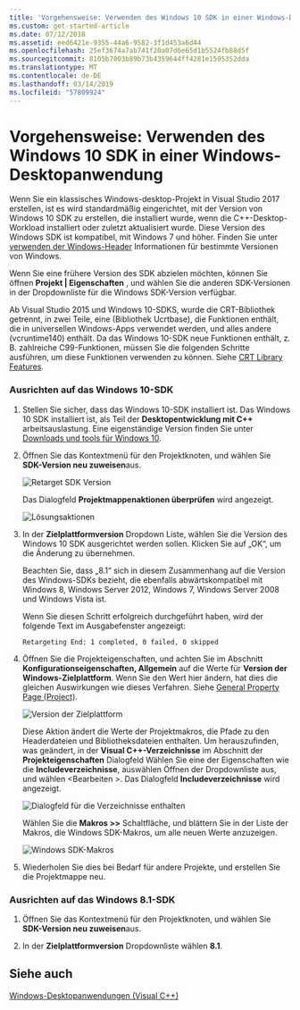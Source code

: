 ```yaml
---
title: 'Vorgehensweise: Verwenden des Windows 10 SDK in einer Windows-Desktopanwendung'
ms.custom: get-started-article
ms.date: 07/12/2018
ms.assetid: eed6421e-9355-44a6-9582-3f1d453a6d44
ms.openlocfilehash: 25ef3674a7ab741f20a07d6e65d1b5524fb88d5f
ms.sourcegitcommit: 8105b7003b89b73b4359644ff4281e1595352dda
ms.translationtype: MT
ms.contentlocale: de-DE
ms.lasthandoff: 03/14/2019
ms.locfileid: "57809924"
---
```

# <a name="how-to-use-the-windows-10-sdk-in-a-windows-desktop-application"></a>Vorgehensweise: Verwenden des Windows 10 SDK in einer Windows-Desktopanwendung

Wenn Sie ein klassisches Windows-desktop-Projekt in Visual Studio 2017 erstellen, ist es wird standardmäßig eingerichtet, mit der Version von Windows 10 SDK zu erstellen, die installiert wurde, wenn die C++-Desktop-Workload installiert oder zuletzt aktualisiert wurde. Diese Version des Windows SDK ist kompatibel, mit Windows 7 und höher. Finden Sie unter [verwenden der Windows-Header](/windows/desktop/WinProg/using-the-windows-headers) Informationen für bestimmte Versionen von Windows.

Wenn Sie eine frühere Version des SDK abzielen möchten, können Sie öffnen **Projekt | Eigenschaften** , und wählen Sie die anderen SDK-Versionen in der Dropdownliste für die Windows SDK-Version verfügbar.

Ab Visual Studio 2015 und Windows 10-SDKS, wurde die CRT-Bibliothek getrennt, in zwei Teile, eine (Bibliothek Ucrtbase), die Funktionen enthält, die in universellen Windows-Apps verwendet werden, und alles andere (vcruntime140) enthält. Da das Windows 10-SDK neue Funktionen enthält, z. B. zahlreiche C99-Funktionen, müssen Sie die folgenden Schritte ausführen, um diese Funktionen verwenden zu können. Siehe [CRT Library Features](../c-runtime-library/crt-library-features.md).

### <a name="to-target-the-windows-10-sdk"></a>Ausrichten auf das Windows 10-SDK

1. Stellen Sie sicher, dass das Windows 10-SDK installiert ist. Das Windows 10 SDK installiert ist, als Teil der **Desktopentwicklung mit C++** arbeitsauslastung. Eine eigenständige Version finden Sie unter [Downloads und tools für Windows 10](https://developer.microsoft.com/windows/downloads).

2. Öffnen Sie das Kontextmenü für den Projektknoten, und wählen Sie **SDK-Version neu zuweisen**aus.

   ![Retarget SDK Version](../windows/media/retargetingwindowssdk1.PNG "RetargetingWindowsSDK1")

   Das Dialogfeld **Projektmappenaktionen überprüfen** wird angezeigt.

   ![Lösungsaktionen](../windows/media/retargetingwindowssdk2.PNG "RetargetingWindowsSDK2")

3. In der **Zielplattformversion** Dropdown Liste, wählen Sie die Version des Windows 10 SDK ausgerichtet werden sollen. Klicken Sie auf „OK“, um die Änderung zu übernehmen.

   Beachten Sie, dass „8.1“ sich in diesem Zusammenhang auf die Version des Windows-SDKs bezieht, die ebenfalls abwärtskompatibel mit Windows 8, Windows Server 2012, Windows 7, Windows Server 2008 und Windows Vista ist.

   Wenn Sie diesen Schritt erfolgreich durchgeführt haben, wird der folgende Text im Ausgabefenster angezeigt:

   `Retargeting End: 1 completed, 0 failed, 0 skipped`

4. Öffnen Sie die Projekteigenschaften, und achten Sie im Abschnitt **Konfigurationseigenschaften, Allgemein** auf die Werte für **Version der Windows-Zielplattform**. Wenn Sie den Wert hier ändern, hat dies die gleichen Auswirkungen wie dieses Verfahren. Siehe [General Property Page (Project)](../build/reference/general-property-page-project.md).

   ![Version der Zielplattform](../windows/media/retargetingwindowssdk3.PNG "RetargetingWindowsSDK3")

   Diese Aktion ändert die Werte der Projektmakros, die Pfade zu den Headerdateien und Bibliotheksdateien enthalten. Um herauszufinden, was geändert, in der **Visual C++-Verzeichnisse** im Abschnitt der **Projekteigenschaften** Dialogfeld Wählen Sie eine der Eigenschaften wie die **Includeverzeichnisse**, auswählen Öffnen der Dropdownliste aus, und wählen \<Bearbeiten >. Das Dialogfeld **Includeverzeichnisse** wird angezeigt.

   ![Dialogfeld für die Verzeichnisse enthalten](../windows/media/retargetingwindowssdk4.PNG "RetargetingWindowsSDK4")

   Wählen Sie die **Makros >>** Schaltfläche, und blättern Sie in der Liste der Makros, die Windows SDK-Makros, um alle neuen Werte anzuzeigen.

   ![Windows SDK-Makros](../windows/media/retargetingwindowssdk5.PNG "RetargetingWindowsSDK5")

5. Wiederholen Sie dies bei Bedarf für andere Projekte, und erstellen Sie die Projektmappe neu.

### <a name="to-target-the-windows-81-sdk"></a>Ausrichten auf das Windows 8.1-SDK

1. Öffnen Sie das Kontextmenü für den Projektknoten, und wählen Sie **SDK-Version neu zuweisen**aus.

2. In der **Zielplattformversion** Dropdownliste wählen **8.1**.

## <a name="see-also"></a>Siehe auch

[Windows-Desktopanwendungen (Visual C++)](../windows/how-to-use-the-windows-10-sdk-in-a-windows-desktop-application.md)
